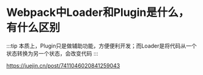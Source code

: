 # Webpack中Loader和Plugin是什么，有什么区别

:::tip
本质上，Plugin只是做辅助功能，方便便利开发；而Loader是将代码从一个状态转换为另一个状态，会改变代码
:::

https://juejin.cn/post/7411046020841259043